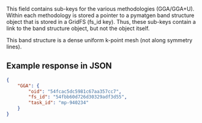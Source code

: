 This field contains sub-keys for the various methodologies (GGA/GGA+U). Within each methodology is stored a pointer to a pymatgen band structure object that is stored in a GridFS (fs_id key). Thus, these sub-keys contain a link to the band structure object, but not the object itself.

This band structure is a dense uniform k-point mesh (not along symmetry lines).





## Example response in JSON

```json
{
    "GGA": {
        "oid": "54fcac5dc5981c67aa357cc7", 
        "fs_id": "54fbb60d726d30329adf3d55", 
        "task_id": "mp-940234"
    }
}
```

